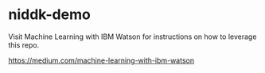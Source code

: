 # niddk-demo

Visit Machine Learning with IBM Watson for instructions on how to leverage this repo.

https://medium.com/machine-learning-with-ibm-watson